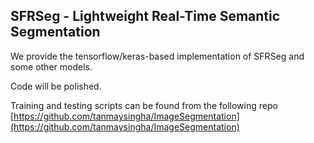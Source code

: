 ## SFRSeg - Lightweight Real-Time Semantic Segmentation

We provide the tensorflow/keras-based implementation of SFRSeg and some other models.

Code will be polished.

Training and testing scripts can be found from the following repo
[https://github.com/tanmaysingha/ImageSegmentation](https://github.com/tanmaysingha/ImageSegmentation)
